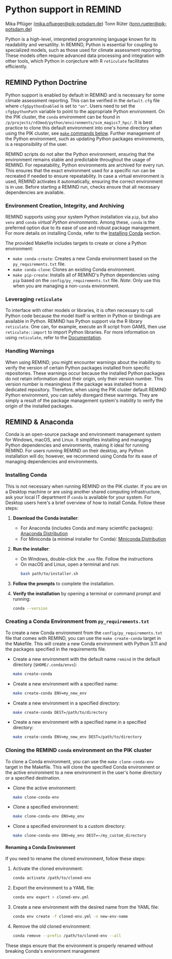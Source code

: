 # Python support in REMIND
Mika Pflüger (mika.pflueger@pik-potsdam.de)
Tonn Rüter (tonn.rueter@pik-potsdam.de)

Python is a high-level, interpreted programming language known for its readability and versatility. In REMIND, Python is essential for coupling to specialized models, such as those used for climate assessment reporting. These models often require advanced data processing and integration with other tools, which Python in conjecture with R `reticulate` facilitates efficiently.

## REMIND Python Doctrine

Python support is enabled by default in REMIND and is necessary for some climate assessment reporting. This can be verified in the `default.cfg` file where `cfg$pythonEnabled` is set to `"on"`. Users need to set the `cfg$pythonPath` variable to point to the appropriate Python environment. On the PIK cluster, the `conda` environment can be found in `/p/projects/rd3mod/python/environments/scm_magicc7_hpc/`. It is best practice to clone this default environment into one's home directory when using the PIK cluster, see [`make` commands below](#environment-creation-integrity-and-archiving). Further management of the Python environment, such as updating Python packages environments, is a responsibility of the user. 

REMIND scripts do not alter the Python environment, ensuring that the environment remains stable and predictable throughout the usage of REMIND. For repeatability, Python environments are archived for every run. This ensures that the exact environment used for a specific run can be recreated if needed to ensure repeatability. In case a virtual environment is used, REMIND activates it automatically, ensuring the correct environment is in use. Before starting a REMIND run, checks ensure that all necessary dependencies are available.

### Environment Creation, Integrity, and Archiving

REMIND supports using your system Python installation via `pip`, but also `venv` and `conda` *virtual Python environments*. Among these, `conda` is the preferred option due to its ease of use and robust package management. For more details on installing Conda, refer to the [Installing Conda](#installing-conda) section.

The provided Makefile includes targets to create or clone a Python environment:
- `make conda-create`: Creates a new Conda environment based on the `py_requirements.txt` file.
- `make conda-clone`: Clones an existing Conda environment.
- `make pip-create`: Installs all of REMIND's Python dependencies using `pip` based on the `config/py_requirements.txt` file. *Note*: Only use this when you are managing a non-`conda` environment.

### Leveraging `reticulate`

To interface with other models or libraries, it is often necessary to call Python code because the model itself is written in Python or bindings are available in Python. REMIND has Python support via the R library `reticulate`. One can, for example, execute an R script from GAMS, then use `reticulate::import` to import Python libraries. For more information on using `reticulate`, refer to the [Documentation](https://rstudio.github.io/reticulate/).

### Handling Warnings

When using REMIND, you might encounter warnings about the inability to verify the version of certain Python packages installed from specific repositories. These warnings occur because the installed Python packages do not retain information about their origin, only their version number. This version number is meaningless if the package was installed from a dedicated repository. Therefore, when using the PIK cluster default REMIND Python environment, you can safely disregard these warnings. They are simply a result of the package management system's inability to verify the origin of the installed packages.

## REMIND & Anaconda

Conda is an open-source package and environment management system for Windows, macOS, and Linux. It simplifies installing and managing Python dependencies and environments, making it ideal for running REMIND. For users running REMIND on their desktop, any Python installation will do; however, we recommend using Conda for its ease of managing dependencies and environments.

### Installing Conda

This is not necessary when running REMIND on the PIK cluster. If you are on a Desktop machine or are using another shared computing infrastructure, ask your local IT department if `conda` is available for your system. For Desktop users here's a brief overview of how to install Conda. Follow these steps:

1. **Download the Conda installer**:
    - For Anaconda (includes Conda and many scientific packages): [Anaconda Distribution](https://www.anaconda.com/products/distribution#download-section)
    - For Miniconda (a minimal installer for Conda): [Miniconda Distribution](https://docs.conda.io/en/latest/miniconda.html)

2. **Run the installer**:
    - On Windows, double-click the `.exe` file. Follow the instructions
    - On macOS and Linux, open a terminal and run:
        ```sh
        bash path/to/installer.sh
        ```

3. **Follow the prompts** to complete the installation.

4. **Verify the installation** by opening a terminal or command prompt and running:
    ```sh
    conda --version
    ```

### Creating a Conda Environment from `py_requirements.txt`

To create a new Conda environment from the `config/py_requirements.txt` file that comes with REMIND, you can use the `make create-conda` target in the Makefile. This will create a new Conda environment with Python 3.11 and the packages specified in the requirements file.

- Create a new environment with the default name `remind` in the default directory (`$HOME/.conda/envs`):
    ```sh
    make create-conda
    ```

- Create a new environment with a specified name:
    ```sh
    make create-conda ENV=my_new_env
    ```

- Create a new environment in a specified directory:
    ```sh
    make create-conda DEST=/path/to/directory
    ```

- Create a new environment with a specified name in a specified directory:
    ```sh
    make create-conda ENV=my_new_env DEST=/path/to/directory
    ````

### Cloning the REMIND `conda` environment on the PIK cluster

To clone a Conda environment, you can use the `make clone-conda-env` target in the Makefile. This will clone the specified Conda environment or the active environment to a new environment in the user's home directory or a specified destination.

- Clone the active environment:
    ```sh
    make clone-conda-env
    ```
- Clone a specified environment:
    ```sh
    make clone-conda-env ENV=my_env
    ```
- Clone a specified environment to a custom directory:
    ```sh
    make clone-conda-env ENV=my_env DEST=~/my_custom_directory
    ```

#### Renaming a Conda Environment
If you need to rename the cloned environment, follow these steps:

1. Activate the cloned environment:
    ```sh
    conda activate /path/to/cloned-env
    ```

2. Export the environment to a YAML file:
    ```sh
    conda env export > cloned-env.yml
    ```

3. Create a new environment with the desired name from the YAML file:
    ```sh
    conda env create -f cloned-env.yml -n new-env-name
    ```

4. Remove the old cloned environment:
    ```sh
    conda remove --prefix /path/to/cloned-env --all
    ```

These steps ensure that the environment is properly renamed without breaking Conda's environment management